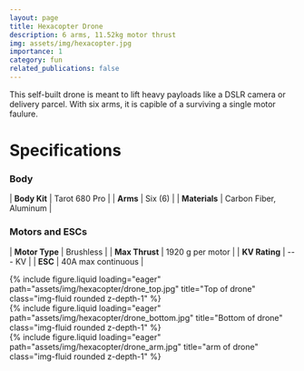 ```yaml
---
layout: page
title: Hexacopter Drone
description: 6 arms, 11.52kg motor thrust
img: assets/img/hexacopter.jpg
importance: 1
category: fun
related_publications: false
---
```


This self-built drone is meant to lift heavy payloads like a DSLR camera or delivery parcel. With six arms, it is capible of a surviving a single motor faulure.

# Specifications

### Body

| **Body Kit** | Tarot 680 Pro |
| **Arms** | Six (6) |
| **Materials** | Carbon Fiber, Aluminum |


### Motors and ESCs

| **Motor Type** | Brushless |
| **Max Thrust** | 1920 g per motor |
| **KV Rating** | --- KV |
| **ESC** | 40A max continuous |

<div class="row">
    <div class="col-sm mt-3 mt-md-0">
        {% include figure.liquid loading="eager" path="assets/img/hexacopter/drone_top.jpg" title="Top of drone" class="img-fluid rounded z-depth-1" %}
    </div>
    <div class="col-sm mt-3 mt-md-0">
        {% include figure.liquid loading="eager" path="assets/img/hexacopter/drone_bottom.jpg" title="Bottom of drone" class="img-fluid rounded z-depth-1" %}
    </div>
    <div class="col-sm mt-3 mt-md-0">
        {% include figure.liquid loading="eager" path="assets/img/hexacopter/drone_arm.jpg" title="arm of drone" class="img-fluid rounded z-depth-1" %}
    </div>
</div>
